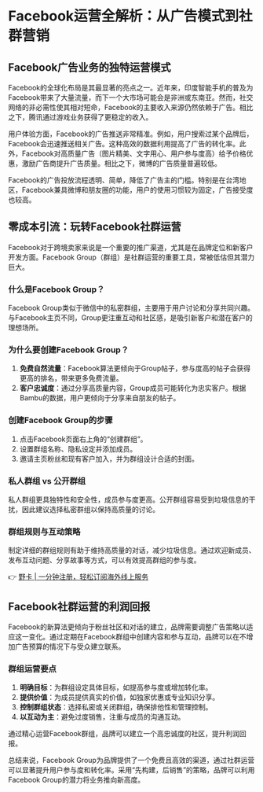 # Facebook运营全解析：从广告模式到社群营销

## Facebook广告业务的独特运营模式

Facebook的全球化布局是其最显著的亮点之一。近年来，印度智能手机的普及为Facebook带来了大量流量，而下一个大市场可能会是非洲或东南亚。然而，社交网络的非必需性使其相对短命，Facebook的主要收入来源仍然依赖于广告。相比之下，腾讯通过游戏业务获得了更稳定的收入。

用户体验方面，Facebook的广告推送非常精准。例如，用户搜索过某个品牌后，Facebook会迅速推送相关广告。这种高效的数据利用提高了广告的转化率。此外，Facebook对高质量广告（图片精美、文字用心、用户参与度高）给予价格优惠，激励广告商提升广告质量。相比之下，微博的广告质量普遍较低。

Facebook的广告投放流程透明、简单，降低了广告主的门槛。特别是在台湾地区，Facebook兼具微博和朋友圈的功能，用户的使用习惯较为固定，广告接受度也较高。

## 零成本引流：玩转Facebook社群运营

Facebook对于跨境卖家来说是一个重要的推广渠道，尤其是在品牌定位和新客户开发方面。Facebook Group（群组）是社群运营的重要工具，常被低估但其潜力巨大。

### 什么是Facebook Group？

Facebook Group类似于微信中的私密群组，主要用于用户讨论和分享共同兴趣。与Facebook主页不同，Group更注重互动和社区感，是吸引新客户和潜在客户的理想场所。

### 为什么要创建Facebook Group？

1. **免费自然流量**：Facebook算法更倾向于Group帖子，参与度高的帖子会获得更高的排名，带来更多免费流量。
2. **客户忠诚度**：通过分享高质量内容，Group成员可能转化为忠实客户。根据Bambu的数据，用户更倾向于分享来自朋友的帖子。

### 创建Facebook Group的步骤

1. 点击Facebook页面右上角的“创建群组”。
2. 设置群组名称、隐私设定并添加成员。
3. 邀请主页粉丝和现有客户加入，并为群组设计合适的封面。

### 私人群组 vs 公开群组

私人群组更具独特性和安全性，成员参与度更高。公开群组容易受到垃圾信息的干扰，因此建议选择私密群组以保持高质量的讨论。

### 群组规则与互动策略

制定详细的群组规则有助于维持高质量的对话，减少垃圾信息。通过欢迎新成员、发布互动问题、分享故事等方式，可以有效提高群组的参与度。

👉 [野卡 | 一分钟注册，轻松订阅海外线上服务](https://bbtdd.com/yeka)

## Facebook社群运营的利润回报

Facebook的新算法更倾向于粉丝社区和对话的建立，品牌需要调整广告策略以适应这一变化。通过定期在Facebook群组中创建内容和参与互动，品牌可以在不增加广告预算的情况下与受众建立联系。

### 群组运营要点

1. **明确目标**：为群组设定具体目标，如提高参与度或增加转化率。
2. **提供价值**：为成员提供真实的价值，如独家优惠或专业知识分享。
3. **控制群组状态**：选择私密或关闭群组，确保排他性和管理控制。
4. **以互动为主**：避免过度销售，注重与成员的沟通互动。

通过精心运营Facebook群组，品牌可以建立一个高忠诚度的社区，提升利润回报。

总结来说，Facebook Group为品牌提供了一个免费且高效的渠道，通过社群运营可以显著提升用户参与度和转化率。采用“先构建，后销售”的策略，品牌可以利用Facebook Group的潜力将业务推向新高度。